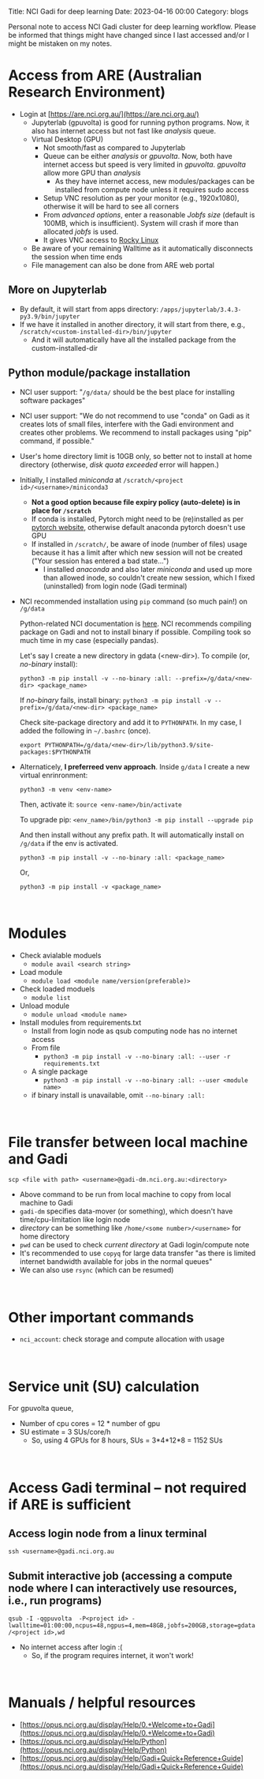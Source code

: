 Title: NCI Gadi for deep learning
Date: 2023-04-16 00:00
Category: blogs

Personal note to access NCI Gadi cluster for deep learning workflow. Please be informed that things might have changed since I last accessed and/or I might be mistaken on my notes.

# Access from ARE (Australian Research Environment)
- Login at [https://are.nci.org.au/](https://are.nci.org.au/)
    - Jupyterlab (gpuvolta) is good for running python programs. Now, it also has internet access but not fast like *analysis* queue.
    - Virtual Desktop (GPU)
        - Not smooth/fast as compared to Jupyterlab
        - Queue can be either *analysis* or *gpuvolta*. Now, both have internet access but speed is very limited in *gpuvolta*. *gpuvolta* allow more GPU than *analysis*
            - As they have internet access, new modules/packages can be installed from compute node unless it requires sudo access
        - Setup VNC resolution as per your monitor (e.g., 1920x1080), otherwise it will be hard to see all corners
        - From *advanced options*, enter a reasonable *Jobfs size* (default is 100MB, which is insufficient). System will crash if more than allocated *jobfs* is used.
        - It gives VNC access to [Rocky Linux](https://rockylinux.org/) 
    - Be aware of your remaining Walltime as it automatically disconnects the session when time ends
    - File management can also be done from ARE web portal
## More on Jupyterlab
- By default, it will start from apps directory: `/apps/jupyterlab/3.4.3-py3.9/bin/jupyter`
- If we have it installed in another directory, it will start from there, e.g., `/scratch/<custom-installed-dir>/bin/jupyter`
    - And it will automatically have all the installed package from the custom-installed-dir
    
## Python module/package installation
- NCI user support: "`/g/data/` should be the best place for installing software packages"
- NCI user support: "We do not recommend to use "conda" on Gadi as it creates lots of small files, interfere with the Gadi environment and creates other problems. We recommend to install packages using "pip" command, if possible."
- User's home directory limit is 10GB only, so better not to install at home directory (otherwise, *disk quota exceeded* error will happen.)
- Initially, I installed *miniconda* at `/scratch/<project id>/<username>/miniconda3`
    - **Not a good option because file expiry policy (auto-delete) is in place for `/scratch`**
    - If conda is installed, Pytorch might need to be (re)installed as per [pytorch website](https://pytorch.org/get-started/locally/), otherwise default anaconda pytorch doesn't use GPU
    - If installed in `/scratch/`, be aware of inode (number of files) usage because it has a limit after which new session will not be created ("Your session has entered a bad state...")
        - I installed *anaconda* and also later *miniconda* and used up more than allowed inode, so couldn't create new session, which I fixed (uninstalled) from login node (Gadi terminal)
- NCI recommended installation using `pip` command (so much pain!) on `/g/data`
    
    Python-related NCI documentation is [here](https://opus.nci.org.au/display/Help/Python). NCI recommends compiling package on Gadi and not to install binary if possible. Compiling took so much time in my case (especially pandas). 
    
    Let's say I create a new directory in gdata (<new-dir\>). To compile (or, *no-binary* install): 
    
    `python3 -m pip install -v --no-binary :all: --prefix=/g/data/<new-dir> <package_name>`
    
    If *no-binary* fails, install binary: `python3 -m pip install -v --prefix=/g/data/<new-dir> <package_name>`
    
    Check site-package directory and add it to `PYTHONPATH`. In my case, I added the following in `~/.bashrc` (once).
    
    `export PYTHONPATH=/g/data/<new-dir>/lib/python3.9/site-packages:$PYTHONPATH`

- Alternaticely, **I preferreed venv approach**. Inside `g/data` I create a new virtual enrinronment: 

    `python3 -m venv <env-name>`

    Then, activate it: `source <env-name>/bin/activate`
    
    To upgrade pip: `<env_name>/bin/python3 -m pip install --upgrade pip`

    And then install without any prefix path. It will automatically install on `/g/data` if the env is activated.

    ```
    python3 -m pip install -v --no-binary :all: <package_name>
    ```
    
    Or,

    ```
    python3 -m pip install -v <package_name>
    ```
    

&nbsp;
# Modules
- Check avialable moduels
    - `module avail <search string>`
- Load module
    - `module load <module name/version(preferable)>`
- Check loaded moduels
    - `module list`
- Unload module
    - `module unload <module name>`
- Install modules from requirements.txt
    - Install from login node as qsub computing node has no internet access
    - From file
        - `python3 -m pip install -v --no-binary :all: --user -r requirements.txt`
    - A single package
        - `python3 -m pip install -v --no-binary :all: --user <module name>`
    - if binary install is unavailable, omit `--no-binary :all:`

&nbsp;

# File transfer between local machine and Gadi
`scp <file with path> <username>@gadi-dm.nci.org.au:<directory>` 

- Above command to be run from local machine to copy from local machine to Gadi
- `gadi-dm` specifies data-mover (or something), which doesn't have time/cpu-limitation like login node
- *directory* can be something like `/home/<some number>/<username>` for home directory
- `pwd` can be used to check *current directory* at Gadi login/compute note
- It's recommended to use `copyq` for large data transfer "as there is limited internet bandwidth available for jobs in the normal queues" 
- We can also use `rsync` (which can be resumed)

&nbsp;
# Other important commands
- `nci_account`: check storage and compute allocation with usage

&nbsp;
# Service unit (SU) calculation
For gpuvolta queue,

- Number of cpu cores = 12 * number of gpu
- SU estimate = 3 SUs/core/h
    - So, using 4 GPUs for 8 hours, SUs = 3\*4\*12\*8 = 1152 SUs

&nbsp;

# Access Gadi terminal &ndash; not required if ARE is sufficient
## Access login node from a linux terminal
`ssh <username>@gadi.nci.org.au`

## Submit interactive job (accessing a compute node where I can interactively use resources, i.e., run programs)
`qsub -I -qgpuvolta  -P<project id> -lwalltime=01:00:00,ncpus=48,ngpus=4,mem=48GB,jobfs=200GB,storage=gdata/<project id>,wd`

- No internet access after login :(
    - So, if the program requires internet, it won't work!

&nbsp;
# Manuals / helpful resources
- [https://opus.nci.org.au/display/Help/0.+Welcome+to+Gadi](https://opus.nci.org.au/display/Help/0.+Welcome+to+Gadi)
- [https://opus.nci.org.au/display/Help/Python](https://opus.nci.org.au/display/Help/Python)
- [https://opus.nci.org.au/display/Help/Gadi+Quick+Reference+Guide](https://opus.nci.org.au/display/Help/Gadi+Quick+Reference+Guide)